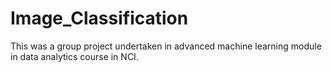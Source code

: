 # Image_Classification

This was a group project undertaken in advanced machine learning module in data analytics course in NCI.
